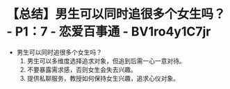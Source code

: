 # 【总结】男生可以同时追很多个女生吗？ - P1：7 - 恋爱百事通 - BV1ro4y1C7jr

-   男生可以同时追很多个女生吗？
    1.  男生可以多维度选择追求对象，但追到后需一心一意对待。
    2.  不要暴露需求感，否则女生会失去兴趣。
    3.  提供私聊服务，教授如何保持女生兴趣，追求心仪对象。